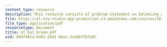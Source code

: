 ```yaml
---
content_type: resource
description: This resource consists of problem statement on balancing a broom.
file: https://ol-ocw-studio-app-production.s3.amazonaws.com/courses/18-385j-nonlinear-dynamics-and-chaos-fall-2004/b0d7481a4a6126d1bbe131a9b77b7a87_ot_bal_broom.pdf
file_type: application/pdf
resourcetype: Document
title: ot_bal_broom.pdf
uid: b0d7481a-4a61-26d1-bbe1-31a9b77b7a87
---
```

